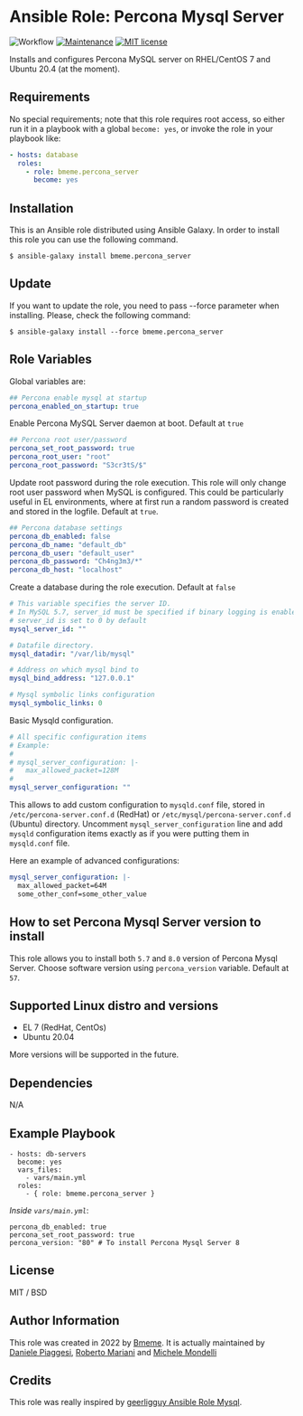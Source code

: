# Ansible Role: Percona Mysql Server
![Workflow](https://github.com/bmeme/ansible-role-percona-server/actions/workflows/ci.yml/badge.svg?branch=main)
[![Maintenance](https://img.shields.io/badge/Maintained%3F-yes-green.svg)](https://GitHub.com/Naereen/StrapDown.js/graphs/commit-activity)
[![MIT license](https://img.shields.io/badge/License-MIT-blue.svg)](https://lbesson.mit-license.org/)

Installs and configures Percona MySQL server on RHEL/CentOS 7 and Ubuntu 20.4 (at the moment).

## Requirements
No special requirements; note that this role requires root access, so either run it in a playbook with a global `become: yes`, or invoke the role in your playbook like:

```yaml
- hosts: database
  roles:
    - role: bmeme.percona_server
      become: yes
```

## Installation
This is an Ansible role distributed using Ansible Galaxy. In order to install this role you can use the following command.

`$ ansible-galaxy install bmeme.percona_server`

## Update
If you want to update the role, you need to pass --force parameter when installing. Please, check the following command:

`$ ansible-galaxy install --force bmeme.percona_server`

## Role Variables
Global variables are:

```yaml
## Percona enable mysql at startup
percona_enabled_on_startup: true
```
Enable Percona MySQL Server daemon at boot. Default at `true`

```yaml
## Percona root user/password 
percona_set_root_password: true
percona_root_user: "root"
percona_root_password: "S3cr3tS/$"
```
Update root password during the role execution. This role will only change root user password when MySQL is configured. This could be particularly useful in EL environments, where at first run a random password is created and stored in the logfile. Default at `true`.

```yaml
## Percona database settings
percona_db_enabled: false
percona_db_name: "default_db"
percona_db_user: "default_user"
percona_db_password: "Ch4ng3m3/*"
percona_db_host: "localhost"
```
Create a database during the role execution. Default at `false`

```yaml
# This variable specifies the server ID. 
# In MySQL 5.7, server_id must be specified if binary logging is enabled, otherwise the server is not allowed to start.
# server_id is set to 0 by default
mysql_server_id: ""

# Datafile directory.
mysql_datadir: "/var/lib/mysql"

# Address on which mysql bind to
mysql_bind_address: "127.0.0.1"

# Mysql symbolic links configuration
mysql_symbolic_links: 0
```
Basic Mysqld configuration. 

```yaml
# All specific configuration items
# Example:
#
# mysql_server_configuration: |-
#   max_allowed_packet=128M
#
mysql_server_configuration: ""
```
This allows to add custom configuration to `mysqld.conf` file, stored in `/etc/percona-server.conf.d` (RedHat) or `/etc/mysql/percona-server.conf.d` (Ubuntu) directory. Uncomment `mysql_server_configuration` line and add `mysqld` configuration items exactly as if you were putting them in `mysqld.conf` file.

Here an example of advanced configurations:

```yaml
mysql_server_configuration: |-
  max_allowed_packet=64M
  some_other_conf=some_other_value
```

## How to set Percona Mysql Server version to install
This role allows you to install both `5.7` and `8.0` version of Percona Mysql Server. Choose software version using `percona_version` variable. Default at `57`. 

## Supported Linux distro and versions
- EL 7 (RedHat, CentOs)
- Ubuntu 20.04

More versions will be supported in the future.

## Dependencies
N/A

## Example Playbook
    - hosts: db-servers
      become: yes
      vars_files:
        - vars/main.yml
      roles:
        - { role: bmeme.percona_server }

*Inside `vars/main.yml`*:

    percona_db_enabled: true
    percona_set_root_password: true
    percona_version: "80" # To install Percona Mysql Server 8

## License
MIT / BSD

## Author Information
This role was created in 2022 by [Bmeme](https://www.bmeme.com). It is actually maintained by [Daniele Piaggesi](https://github.com/g0blin79), [Roberto Mariani](https://github.com/jean-louis) and [Michele Mondelli](https://github.com/Mithenks)

## Credits
This role was really inspired by [geerligguy Ansible Role Mysql](https://github.com/geerlingguy/ansible-role-mysql).
